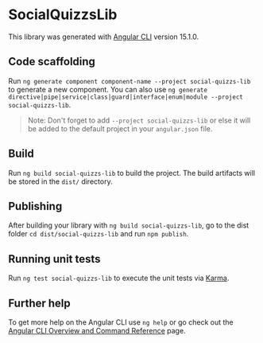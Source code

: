 # SocialQuizzsLib

This library was generated with [Angular CLI](https://github.com/angular/angular-cli) version 15.1.0.

## Code scaffolding

Run `ng generate component component-name --project social-quizzs-lib` to generate a new component. You can also use `ng generate directive|pipe|service|class|guard|interface|enum|module --project social-quizzs-lib`.
> Note: Don't forget to add `--project social-quizzs-lib` or else it will be added to the default project in your `angular.json` file. 

## Build

Run `ng build social-quizzs-lib` to build the project. The build artifacts will be stored in the `dist/` directory.

## Publishing

After building your library with `ng build social-quizzs-lib`, go to the dist folder `cd dist/social-quizzs-lib` and run `npm publish`.

## Running unit tests

Run `ng test social-quizzs-lib` to execute the unit tests via [Karma](https://karma-runner.github.io).

## Further help

To get more help on the Angular CLI use `ng help` or go check out the [Angular CLI Overview and Command Reference](https://angular.io/cli) page.
